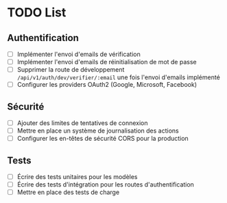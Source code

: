 # TODO List

## Authentification
- [ ] Implémenter l'envoi d'emails de vérification
- [ ] Implémenter l'envoi d'emails de réinitialisation de mot de passe
- [ ] Supprimer la route de développement `/api/v1/auth/dev/verifier/:email` une fois l'envoi d'emails implémenté
- [ ] Configurer les providers OAuth2 (Google, Microsoft, Facebook)

## Sécurité
- [ ] Ajouter des limites de tentatives de connexion
- [ ] Mettre en place un système de journalisation des actions
- [ ] Configurer les en-têtes de sécurité CORS pour la production

## Tests
- [ ] Écrire des tests unitaires pour les modèles
- [ ] Écrire des tests d'intégration pour les routes d'authentification
- [ ] Mettre en place des tests de charge
